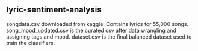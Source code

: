 ## lyric-sentiment-analysis

songdata.csv downloaded from kaggle. Contains lyrics for 55,000 songs.
song_mood_updated.csv is the curated csv after data wrangling and assigning tags and mood.
dataset.csv is the final balanced dataset used to train the classifiers.
